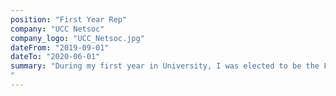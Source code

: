 ```yaml
---
position: "First Year Rep"
company: "UCC Netsoc"
company_logo: "UCC_Netsoc.jpg"
dateFrom: "2019-09-01"
dateTo: "2020-06-01"
summary: "During my first year in University, I was elected to be the First Year Rep OCM on the committee, in this position I focued on advertising the society to other First Years and making exciting events targeted to other first years. University College Cork's Netsoc Society (the Networking, Gaming and Technology Society) runs a digital services network and provides educational opportunities for its almost 2,000 members as well as weekly gaming and social events.
"
---
```

